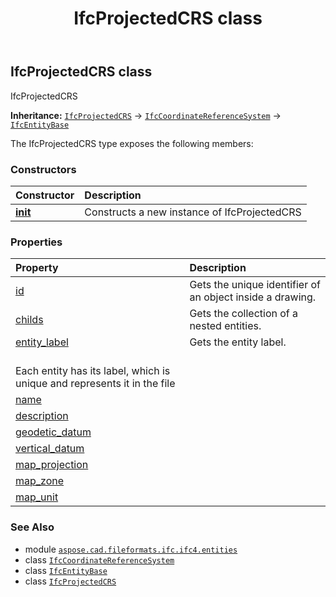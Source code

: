﻿---
title: IfcProjectedCRS class
second_title: Aspose.CAD for Python via .NET API References
description: 
type: docs
weight: 4620
url: /python-net/aspose.cad.fileformats.ifc.ifc4.entities/ifcprojectedcrs/
is_root: false
---

## IfcProjectedCRS class

IfcProjectedCRS



**Inheritance:** [`IfcProjectedCRS`](/cad/python-net/aspose.cad.fileformats.ifc.ifc4.entities/ifcprojectedcrs) → 
[`IfcCoordinateReferenceSystem`](/cad/python-net/aspose.cad.fileformats.ifc.ifc4.entities/ifccoordinatereferencesystem) → 
[`IfcEntityBase`](/cad/python-net/aspose.cad.fileformats.ifc/ifcentitybase)



The IfcProjectedCRS type exposes the following members:

### Constructors
| Constructor | Description |
| :- | :- |
| [__init__](/cad/python-net/aspose.cad.fileformats.ifc.ifc4.entities/ifcprojectedcrs/__init__/#) | Constructs a new instance of IfcProjectedCRS |


### Properties
| Property | Description |
| :- | :- |
| [id](/cad/python-net/aspose.cad.fileformats.ifc.ifc4.entities/ifcprojectedcrs/id) | Gets the unique identifier of an object inside a drawing. |
| [childs](/cad/python-net/aspose.cad.fileformats.ifc.ifc4.entities/ifcprojectedcrs/childs) | Gets the collection of a nested entities. |
| [entity_label](/cad/python-net/aspose.cad.fileformats.ifc.ifc4.entities/ifcprojectedcrs/entity_label) | Gets the entity label.<br/>Each entity has its label, which is unique and represents it in the file |
| [name](/cad/python-net/aspose.cad.fileformats.ifc.ifc4.entities/ifcprojectedcrs/name) |  |
| [description](/cad/python-net/aspose.cad.fileformats.ifc.ifc4.entities/ifcprojectedcrs/description) |  |
| [geodetic_datum](/cad/python-net/aspose.cad.fileformats.ifc.ifc4.entities/ifcprojectedcrs/geodetic_datum) |  |
| [vertical_datum](/cad/python-net/aspose.cad.fileformats.ifc.ifc4.entities/ifcprojectedcrs/vertical_datum) |  |
| [map_projection](/cad/python-net/aspose.cad.fileformats.ifc.ifc4.entities/ifcprojectedcrs/map_projection) |  |
| [map_zone](/cad/python-net/aspose.cad.fileformats.ifc.ifc4.entities/ifcprojectedcrs/map_zone) |  |
| [map_unit](/cad/python-net/aspose.cad.fileformats.ifc.ifc4.entities/ifcprojectedcrs/map_unit) |  |



### See Also
* module [`aspose.cad.fileformats.ifc.ifc4.entities`](..)
* class [`IfcCoordinateReferenceSystem`](/cad/python-net/aspose.cad.fileformats.ifc.ifc4.entities/ifccoordinatereferencesystem)
* class [`IfcEntityBase`](/cad/python-net/aspose.cad.fileformats.ifc/ifcentitybase)
* class [`IfcProjectedCRS`](/cad/python-net/aspose.cad.fileformats.ifc.ifc4.entities/ifcprojectedcrs)
